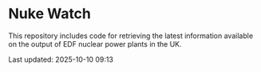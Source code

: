 # Nuke Watch

This repository includes code for retrieving the latest information available on the output of EDF nuclear power plants in the UK.

Last updated: 2025-10-10 09:13